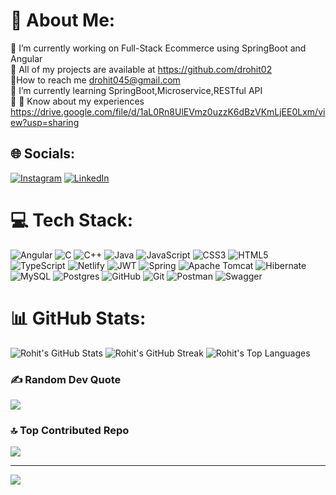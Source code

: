 # 💫 About Me:
🔭 I’m currently working on Full-Stack Ecommerce using SpringBoot and Angular<br>👯 All of my projects are available at https://github.com/drohit02<br>🤝How to reach me drohit045@gmail.com<br>🌱 I’m currently learning SpringBoot,Microservice,RESTful API<br>💬 📄 Know about my experiences https://drive.google.com/file/d/1aL0Rn8UlEVmz0uzzK6dBzVKmLjEE0Lxm/view?usp=sharing


## 🌐 Socials:
[![Instagram](https://img.shields.io/badge/Instagram-%23E4405F.svg?logo=Instagram&logoColor=white)](https://instagram.com/rohit_deshmukh1199) [![LinkedIn](https://img.shields.io/badge/LinkedIn-%230077B5.svg?logo=linkedin&logoColor=white)](https://linkedin.com/in/rohit-deshmukh045) 

# 💻 Tech Stack:
![Angular](https://img.shields.io/badge/angular-%23DD0031.svg?style=flat-square&logo=angular&logoColor=white) ![C](https://img.shields.io/badge/c-%2300599C.svg?style=flat-square&logo=c&logoColor=white) ![C++](https://img.shields.io/badge/c++-%2300599C.svg?style=flat-square&logo=c%2B%2B&logoColor=white) ![Java](https://img.shields.io/badge/java-%23ED8B00.svg?style=flat-square&logo=openjdk&logoColor=white) ![JavaScript](https://img.shields.io/badge/javascript-%23323330.svg?style=flat-square&logo=javascript&logoColor=%23F7DF1E) ![CSS3](https://img.shields.io/badge/css3-%231572B6.svg?style=flat-square&logo=css3&logoColor=white) ![HTML5](https://img.shields.io/badge/html5-%23E34F26.svg?style=flat-square&logo=html5&logoColor=white) ![TypeScript](https://img.shields.io/badge/typescript-%23007ACC.svg?style=flat-square&logo=typescript&logoColor=white) ![Netlify](https://img.shields.io/badge/netlify-%23000000.svg?style=flat-square&logo=netlify&logoColor=#00C7B7) ![JWT](https://img.shields.io/badge/JWT-black?style=flat-square&logo=JSON%20web%20tokens) ![Spring](https://img.shields.io/badge/spring-%236DB33F.svg?style=flat-square&logo=spring&logoColor=white) ![Apache Tomcat](https://img.shields.io/badge/apache%20tomcat-%23F8DC75.svg?style=flat-square&logo=apache-tomcat&logoColor=black) ![Hibernate](https://img.shields.io/badge/Hibernate-59666C?style=flat-square&logo=Hibernate&logoColor=white) ![MySQL](https://img.shields.io/badge/mysql-4479A1.svg?style=flat-square&logo=mysql&logoColor=white) ![Postgres](https://img.shields.io/badge/postgres-%23316192.svg?style=flat-square&logo=postgresql&logoColor=white) ![GitHub](https://img.shields.io/badge/github-%23121011.svg?style=flat-square&logo=github&logoColor=white) ![Git](https://img.shields.io/badge/git-%23F05033.svg?style=flat-square&logo=git&logoColor=white) ![Postman](https://img.shields.io/badge/Postman-FF6C37?style=flat-square&logo=postman&logoColor=white) ![Swagger](https://img.shields.io/badge/-Swagger-%23Clojure?style=flat-square&logo=swagger&logoColor=white)
# 📊 GitHub Stats:
![Rohit's GitHub Stats](https://github-readme-stats.vercel.app/api?username=drohit02&theme=dracula&hide_border=false&include_all_commits=true&count_private=true)
![Rohit's GitHub Streak](https://github-readme-streak-stats.herokuapp.com/?user=drohit02&theme=dracula&hide_border=false)
![Rohit's Top Languages](https://github-readme-stats.vercel.app/api/top-langs/?username=drohit02&theme=dracula&hide_border=false&include_all_commits=true&count_private=true&layout=compact)


### ✍️ Random Dev Quote
![](https://quotes-github-readme.vercel.app/api?type=horizontal&theme=radical)

### 🔝 Top Contributed Repo
![](https://github-contributor-stats.vercel.app/api?username=drohit02&limit=5&theme=dark&combine_all_yearly_contributions=true)

---
[![](https://visitcount.itsvg.in/api?id=drohit02&icon=5&color=5)](https://visitcount.itsvg.in)

<!-- Proudly created with GPRM ( https://gprm.itsvg.in ) -->
